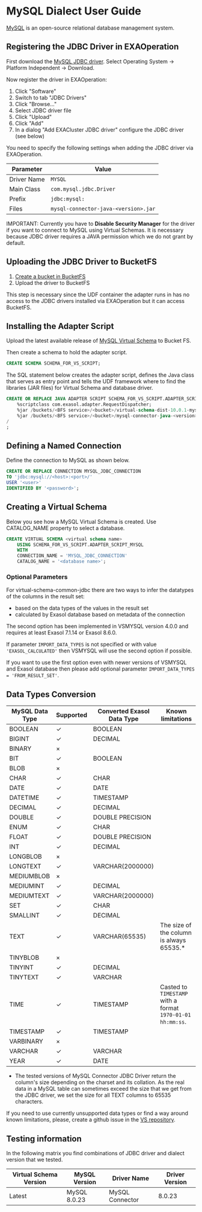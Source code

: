 # MySQL Dialect User Guide

[MySQL](https://www.mysql.com/) is an open-source relational database management system.

## Registering the JDBC Driver in EXAOperation

First download the [MySQL JDBC driver](https://dev.mysql.com/downloads/connector/j/).
Select Operating System -> Platform Independent -> Download.

Now register the driver in EXAOperation:

1. Click "Software"
1. Switch to tab "JDBC Drivers"
1. Click "Browse..."
1. Select JDBC driver file
1. Click "Upload"
1. Click "Add"
1. In a dialog "Add EXACluster JDBC driver" configure the JDBC driver (see below)

You need to specify the following settings when adding the JDBC driver via EXAOperation.

| Parameter   | Value                                 |
|-------------|---------------------------------------|
| Driver Name | `MYSQL`                               |
| Main Class  | `com.mysql.jdbc.Driver`               |
| Prefix      | `jdbc:mysql:`                         |
| Files       | `mysql-connector-java-<version>.jar`  |

IMPORTANT: Currently you have to **Disable Security Manager** for the driver if you want to connect to MySQL using Virtual Schemas.
It is necessary because JDBC driver requires a JAVA permission which we do not grant by default.

## Uploading the JDBC Driver to BucketFS

1. [Create a bucket in BucketFS](https://docs.exasol.com/administration/on-premise/bucketfs/create_new_bucket_in_bucketfs_service.htm)
1. Upload the driver to BucketFS

This step is necessary since the UDF container the adapter runs in has no access to the JDBC drivers installed via EXAOperation but it can access BucketFS.

## Installing the Adapter Script

Upload the latest available release of [MySQL Virtual Schema](https://github.com/exasol/mysql-virtual-schema/releases) to Bucket FS.

Then create a schema to hold the adapter script.

```sql
CREATE SCHEMA SCHEMA_FOR_VS_SCRIPT;
```

The SQL statement below creates the adapter script, defines the Java class that serves as entry point and tells the UDF framework where to find the libraries (JAR files) for Virtual Schema and database driver.

```sql
CREATE OR REPLACE JAVA ADAPTER SCRIPT SCHEMA_FOR_VS_SCRIPT.ADAPTER_SCRIPT_MYSQL AS
    %scriptclass com.exasol.adapter.RequestDispatcher;
    %jar /buckets/<BFS service>/<bucket>/virtual-schema-dist-10.0.1-mysql-4.1.0.jar;
    %jar /buckets/<BFS service>/<bucket>/mysql-connector-java-<version>.jar;
/
;
```

## Defining a Named Connection

Define the connection to MySQL as shown below.

```sql
CREATE OR REPLACE CONNECTION MYSQL_JDBC_CONNECTION
TO 'jdbc:mysql://<host>:<port>/'
USER '<user>'
IDENTIFIED BY '<password>';
```

## Creating a Virtual Schema

Below you see how a MySQL Virtual Schema is created. Use CATALOG_NAME property to select a database.

```sql
CREATE VIRTUAL SCHEMA <virtual schema name>
    USING SCHEMA_FOR_VS_SCRIPT.ADAPTER_SCRIPT_MYSQL
    WITH
    CONNECTION_NAME = 'MYSQL_JDBC_CONNECTION'
    CATALOG_NAME = '<database name>';
```

### Optional Parameters

For virtual-schema-common-jdbc there are two ways to infer the datatypes of the columns in the result set:
* based on the data types of the values in the result set
* calculated by Exasol database based on metadata of the connection

The second option has been implemented in VSMYSQL version 4.0.0 and requires at least Exasol 7.1.14 or Exasol 8.6.0.

If parameter `IMPORT_DATA_TYPES` is not specified or with value `'EXASOL_CALCULATED'` then VSMYSQL will use the second option if possible.

If you want to use the first option even with newer versions of VSMYSQL and Exasol database then please add optional parameter `IMPORT_DATA_TYPES = 'FROM_RESULT_SET'`.


## Data Types Conversion

MySQL Data Type    | Supported | Converted Exasol Data Type| Known limitations
-------------------|-----------|---------------------------|-------------------
BOOLEAN            |  ✓        | BOOLEAN                   |
BIGINT             |  ✓        | DECIMAL                   |
BINARY             |  ×        |                           |
BIT                |  ✓        | BOOLEAN                   |
BLOB               |  ×        |                           |
CHAR               |  ✓        | CHAR                      |
DATE               |  ✓        | DATE                      |
DATETIME           |  ✓        | TIMESTAMP                 |
DECIMAL            |  ✓        | DECIMAL                   |
DOUBLE             |  ✓        | DOUBLE PRECISION          |
ENUM               |  ✓        | CHAR                      |
FLOAT              |  ✓        | DOUBLE PRECISION          |
INT                |  ✓        | DECIMAL                   |
LONGBLOB           |  ×        |                           |
LONGTEXT           |  ✓        | VARCHAR(2000000)          |
MEDIUMBLOB         |  ×        |                           |
MEDIUMINT          |  ✓        | DECIMAL                   |
MEDIUMTEXT         |  ✓        | VARCHAR(2000000)          |
SET                |  ✓        | CHAR                      |
SMALLINT           |  ✓        | DECIMAL                   |
TEXT               |  ✓        | VARCHAR(65535)            | The size of the column is always 65535.*
TINYBLOB           |  ×        |                           |
TINYINT            |  ✓        | DECIMAL                   |
TINYTEXT           |  ✓        | VARCHAR                   |
TIME               |  ✓        | TIMESTAMP                 | Casted to `TIMESTAMP` with a format `1970-01-01 hh:mm:ss`.
TIMESTAMP          |  ✓        | TIMESTAMP                 |
VARBINARY          |  ×        |                           |
VARCHAR            |  ✓        | VARCHAR                   |
YEAR               |  ✓        | DATE                      |

* The tested versions of MySQL Connector JDBC Driver return the column's size depending on the charset and its collation.
As the real data in a MySQL table can sometimes exceed the size that we get from the JDBC driver, we set the size for all TEXT columns to 65535 characters.

If you need to use currently unsupported data types or find a way around known limitations, please, create a github issue in the [VS repository](https://github.com/exasol/virtual-schemas/issues).

## Testing information

In the following matrix you find combinations of JDBC driver and dialect version that we tested.

| Virtual Schema Version | MySQL Version | Driver Name     | Driver Version |
|------------------------|---------------|-----------------|----------------|
| Latest                 | MySQL 8.0.23  | MySQL Connector | 8.0.23         |
